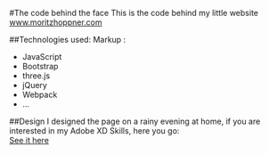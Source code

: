 #The code behind the face 
This is the code behind my little website www.moritzhoppner.com

##Technologies used:
Markup : 
* JavaScript
* Bootstrap
* three.js
* jQuery
* Webpack 
* ...

##Design
I designed the page on a rainy evening at home, if you are interested in my Adobe XD Skills, here you go: <br>
[See it here ](https://xd.adobe.com/view/5f5a8eb7-b3fe-43e7-651d-b10c335a9f5d-296b/?hints=off)